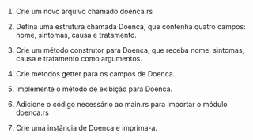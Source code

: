 1. Crie um novo arquivo chamado doenca.rs

2. Defina uma estrutura chamada Doenca, que contenha quatro campos: nome, sintomas, causa e tratamento.

3. Crie um método construtor para Doenca, que receba nome, sintomas, causa e tratamento como argumentos.

4. Crie métodos getter para os campos de Doenca.

5. Implemente o método de exibição para Doenca.

6. Adicione o código necessário ao main.rs para importar o módulo doenca.rs

7. Crie uma instância de Doenca e imprima-a.
